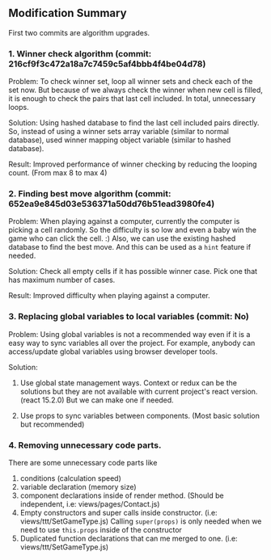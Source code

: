 ## Modification Summary

First two commits are algorithm upgrades.

### 1. Winner check algorithm (commit: 216cf9f3c472a18a7c7459c5af4bbb4f4be04d78)
Problem:
To check winner set, loop all winner sets and check each of the set now.
But because of we always check the winner when new cell is filled, it is enough to check the pairs that last cell included.
In total, unnecessary loops.

Solution:
Using hashed database to find the last cell included pairs directly.
So, instead of using a winner sets array variable (similar to normal database), used winner mapping object variable (similar to hashed database).

Result:
Improved performance of winner checking by reducing the looping count. (From max 8 to max 4)

### 2. Finding best move algorithm (commit: 652ea9e845d03e536371a50dd76b51ead3980fe4)
Problem:
When playing against a computer, currently the computer is picking a cell randomly.
So the difficulty is so low and even a baby win the game who can click the cell. :)
Also, we can use the existing hashed database to find the best move.
And this can be used as a `hint` feature if needed.

Solution:
Check all empty cells if it has possible winner case.
Pick one that has maximum number of cases.

Result:
Improved difficulty when playing against a computer.

### 3. Replacing global variables to local variables (commit: No)
Problem:
Using global variables is not a recommended way even if it is a easy way to sync variables all over the project.
For example, anybody can access/update global variables using browser developer tools.

Solution:
1. Use global state management ways.
Context or redux can be the solutions but they are not available with current project's react version. (react 15.2.0)
But we can make one if needed.

2. Use props to sync variables between components. (Most basic solution but recommended)

### 4. Removing unnecessary code parts.
There are some unnecessary code parts like 
1. conditions (calculation speed)
2. variable declaration (memory size)
3. component declarations inside of render method. (Should be independent, i.e: views/pages/Contact.js)
4. Empty constructors and super calls inside constructor. (i.e: views/ttt/SetGameType.js)
Calling `super(props)` is only needed when we need to use `this.props` inside of the constructor
5. Duplicated function declarations that can me merged to one. (i.e: views/ttt/SetGameType.js)
